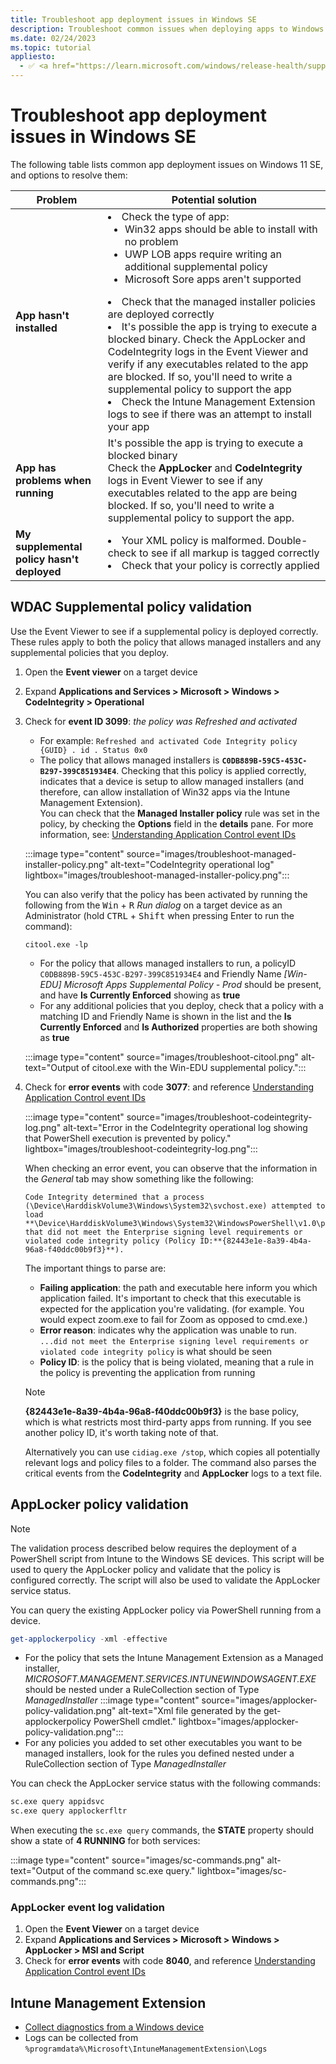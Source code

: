 ```yaml
---
title: Troubleshoot app deployment issues in Windows SE
description: Troubleshoot common issues when deploying apps to Windows SE devices.
ms.date: 02/24/2023
ms.topic: tutorial
appliesto:
  - ✅ <a href="https://learn.microsoft.com/windows/release-health/supported-versions-windows-client" target="_blank">Windows 11 SE, version 22H2 and later</a>
---
```


# Troubleshoot app deployment issues in Windows SE

The following table lists common app deployment issues on Windows 11 SE, and options to resolve them:

| **Problem** | **Potential solution** |
|---|---|
| **App hasn't installed** | <li>Check the type of app:<ul><li>Win32 apps should be able to install with no problem</li><li>UWP LOB apps require writing an additional supplemental policy</li><li>Microsoft Sore apps aren't supported</li></ul></li><li>Check that the managed installer policies are deployed correctly</li><li>It's possible the app is trying to execute a blocked binary. Check the AppLocker and CodeIntegrity logs in the Event Viewer and verify if any executables related to the app are blocked. If so, you'll need to write a supplemental policy to support the app</li><li> Check the Intune Management Extension logs to see if there was an attempt to install your app</li>|
| **App has problems when running** | It's possible the app is trying to execute a blocked binary<br> Check the **AppLocker** and **CodeIntegrity** logs in Event Viewer to see if any executables related to the app are being blocked. If so, you'll need to write a supplemental policy to support the app. |
| **My supplemental policy hasn't deployed** |<li>Your XML policy is malformed. Double-check to see if all markup is tagged correctly</li><li>Check that your policy is correctly applied|

## WDAC Supplemental policy validation

Use the Event Viewer to see if a supplemental policy is deployed correctly. These rules apply to both the policy that allows managed installers and any supplemental policies that you deploy.

1. Open the **Event viewer** on a target device
1. Expand **Applications and Services > Microsoft > Windows > CodeIntegrity > Operational**
1. Check for **event ID 3099**: *the policy was Refreshed and activated*
    - For example: `Refreshed and activated Code Integrity policy {GUID} . id . Status 0x0`
    - The policy that allows managed installers is **`C0DB889B-59C5-453C-B297-399C851934E4`**. Checking that this policy is applied correctly, indicates that a device is setup to allow managed installers (and therefore, can allow installation of Win32 apps via the Intune Management Extension).\
    You can check that the **Managed Installer policy** rule was set in the policy, by checking the **Options** field in the **details** pane. For more information, see: [Understanding Application Control event IDs][WIN-1]

    :::image type="content" source="images/troubleshoot-managed-installer-policy.png" alt-text="CodeIntegrity operational log" lightbox="images/troubleshoot-managed-installer-policy.png":::

    You can also verify that the policy has been activated by running the following from the <kbd>Win</kbd> + <kbd>R</kbd> *Run dialog* on a target device as an Administrator (hold <kbd>CTRL</kbd> + <kbd>Shift</kbd> when pressing Enter to run the command):

    ```
    citool.exe -lp
    ```
    
    - For the policy that allows managed installers to run, a policyID `C0DB889B-59C5-453C-B297-399C851934E4` and Friendly Name *[Win-EDU] Microsoft Apps Supplemental Policy - Prod* should be present, and have **Is Currently Enforced** showing as **true**
    - For any additional policies that you deploy, check that a policy with a matching ID and Friendly Name is shown in the list and the **Is Currently Enforced** and **Is Authorized** properties are both showing as **true**
    
    :::image type="content" source="images/troubleshoot-citool.png" alt-text="Output of citool.exe with the Win-EDU supplemental policy.":::

1. Check for **error events** with code **3077**: and reference [Understanding Application Control event IDs][WIN-1]

    :::image type="content" source="images/troubleshoot-codeintegrity-log.png" alt-text="Error in the CodeIntegrity operational log showing that PowerShell execution is prevented by policy." lightbox="images/troubleshoot-codeintegrity-log.png":::

    When checking an error event, you can observe that the information in the *General* tab may show something like the following:

    ```
    Code Integrity determined that a process (\Device\HarddiskVolume3\Windows\System32\svchost.exe) attempted to load **\Device\HarddiskVolume3\Windows\System32\WindowsPowerShell\v1.0\powershell.exe** that did not meet the Enterprise signing level requirements or violated code integrity policy (Policy ID:**{82443e1e-8a39-4b4a-96a8-f40ddc00b9f3}**).
    ```

    The important things to parse are:

    - **Failing application**: the path and executable here inform you which application failed. It's important to check that this executable is expected for the application you're validating. (for example. You would expect zoom.exe to fail for Zoom as opposed to cmd.exe.)
    - **Error reason**: indicates why the application was unable to run. `...did not meet the Enterprise signing level requirements or violated code integrity policy` is what should be seen
    - **Policy ID**: is the policy that is being violated, meaning that a rule in the policy is preventing the application from running

    > [!NOTE]
    > **{82443e1e-8a39-4b4a-96a8-f40ddc00b9f3}** is the base policy, which is what restricts most third-party apps from running. If you see another policy ID, it's worth taking note of that.

    Alternatively you can use `cidiag.exe /stop`, which copies all potentially relevant logs and policy files to a folder. The command also parses the critical events from the **CodeIntegrity** and **AppLocker** logs to a text file.

## AppLocker policy validation

> [!NOTE]
> The validation process described below requires the deployment of a PowerShell script from Intune to the Windows SE devices. This script will be used to query the AppLocker policy and validate that the policy is configured correctly. The script will also be used to validate the AppLocker service status.

You can query the existing AppLocker policy via PowerShell running from a device.

```PowerShell
get-applockerpolicy -xml -effective
```

- For the policy that sets the Intune Management Extension as a Managed installer, *MICROSOFT.MANAGEMENT.SERVICES.INTUNEWINDOWSAGENT.EXE* should be nested under a RuleCollection section of Type *ManagedInstaller*
  :::image type="content" source="images/applocker-policy-validation.png" alt-text="Xml file generated by the get-applockerpolicy PowerShell cmdlet." lightbox="images/applocker-policy-validation.png":::
- For any policies you added to set other executables you want to be managed installers, look for the rules you defined nested under a RuleCollection section of Type *ManagedInstaller*

You can check the AppLocker service status with the following commands:

```cmd
sc.exe query appidsvc
sc.exe query applockerfltr
```

When executing the `sc.exe query` commands, the **STATE** property should show a state of **4 RUNNING** for both services:

:::image type="content" source="images/sc-commands.png" alt-text="Output of the command sc.exe query." lightbox="images/sc-commands.png":::

### AppLocker event log validation

1. Open the **Event Viewer** on a target device
1. Expand **Applications and Services > Microsoft > Windows > AppLocker > MSI and Script**
1. Check for **error events** with code **8040**, and reference [Understanding Application Control event IDs][WIN-2]

## Intune Management Extension

- [Collect diagnostics from a Windows device][MEM-1]
- Logs can be collected from `%programdata%\Microsoft\IntuneManagementExtension\Logs`

[MEM-1]: /mem/intune/remote-actions/collect-diagnostics
[WIN-1]: /windows/security/threat-protection/windows-defender-application-control/event-tag-explanations#policy-activation-event-options
[WIN-2]: /windows/security/threat-protection/windows-defender-application-control/event-id-explanations
